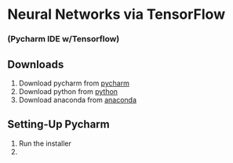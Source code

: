 # Neural Networks via TensorFlow
### (Pycharm IDE w/Tensorflow)
## Downloads
1. Download pycharm from [pycharm](https://www.jetbrains.com/pycharm/)
2. Download python from [python](https://www.python.org/downloads/release/python-360/)
3. Download anaconda from [anaconda](https://www.anaconda.com/download/)

## Setting-Up Pycharm
1. Run the installer
2. 

